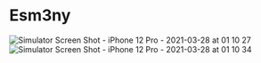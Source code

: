 # Esm3ny


![Simulator Screen Shot - iPhone 12 Pro - 2021-03-28 at 01 10 27](https://user-images.githubusercontent.com/39175831/112737381-d5b66700-8f62-11eb-82b3-c48808e96fa4.png)
![Simulator Screen Shot - iPhone 12 Pro - 2021-03-28 at 01 10 34](https://user-images.githubusercontent.com/39175831/112737382-d6e79400-8f62-11eb-8f0c-ec4c8e7160c2.png)


